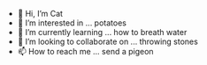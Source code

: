 - 👋 Hi, I’m Cat
- 👀 I’m interested in ... potatoes
- 🌱 I’m currently learning ... how to breath water
- 💞️ I’m looking to collaborate on ... throwing stones
- 📫 How to reach me ... send a pigeon

<!---
CatTheAutisticAWPer/CatTheAutisticAWPer is a ✨ special ✨ repository because its `README.md` (this file) appears on your GitHub profile.
You can click the Preview link to take a look at your changes.
--->
